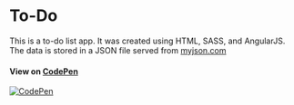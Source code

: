 # To-Do

This is a to-do list app. It was created using HTML, SASS, and AngularJS. The data is stored in a JSON file served from [myjson.com](http://myjson.com/)

#### View on [CodePen](http://codepen.io/alyssawilliams/pen/jbWLmZ)

[![CodePen](http://i173.photobucket.com/albums/w68/aswdev/github/to%20do.jpg)](http://codepen.io/alyssawilliams/pen/jbWLmZ)
